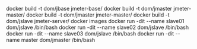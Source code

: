 docker build -t dom/jbase jmeter-base/
docker build -t dom/jmaster jmeter-master/
docker build -t dom/jmaster jmeter-master/
docker build -t dom/jslave jmeter-server/
docker images
docker run -dit --name slave01 dom/jslave /bin/bash
docker run -dit --name slave02 dom/jslave /bin/bash
docker run -dit --name slave03 dom/jslave /bin/bash
docker run -dit --name master dom/jmaster /bin/bash

